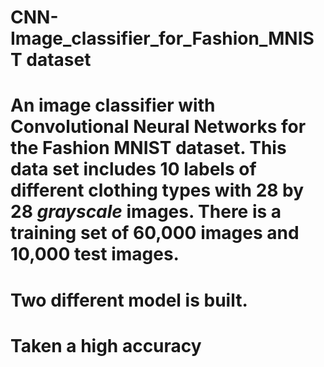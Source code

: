 # CNN-Image_classifier_for_Fashion_MNIST dataset
# An image classifier with Convolutional Neural Networks for the Fashion MNIST dataset. This data set includes 10 labels of different clothing types with 28 by 28 *grayscale* images. There is a training set of 60,000 images and 10,000 test images.
# Two different model is built.
# Taken a high accuracy
